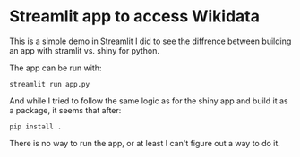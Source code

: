 # Streamlit app to access Wikidata

This is a simple demo in Streamlit I did to see the diffrence between building an app with stramlit vs. shiny for python.

The app can be run with:

```
streamlit run app.py 
```

And while I tried to follow the same logic as for the shiny app and build it as a package, it seems that after:

```
pip install .
```

There is no way to run the app, or at least I can't figure out a way to do it.